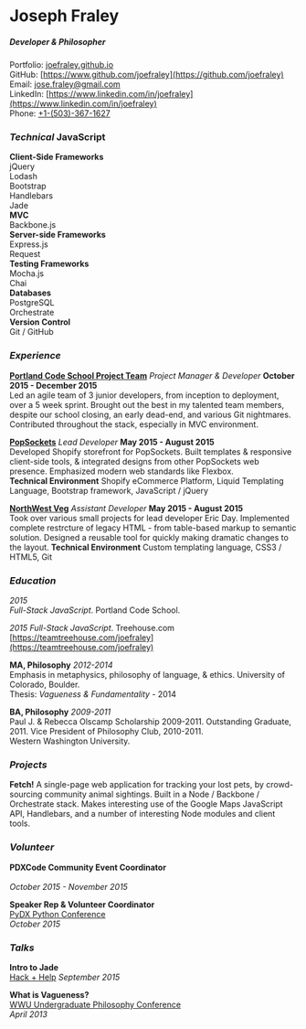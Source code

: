 # Joseph Fraley  
##### Developer & Philosopher

Portfolio: [joefraley.github.io](https://joefraley.github.io)  
GitHub: [https://www.github.com/joefraley](https://github.com/joefraley)  
Email: [jose.fraley@gmail.com](mailto:jose.fraley@gmail.com)  
LinkedIn: [https://www.linkedin.com/in/joefraley](https://www.linkedin.com/in/joefraley)  
Phone: [+1-(503)-367-1627](tel:+1-503-367-1627)

### *Technical* JavaScript
**Client-Side Frameworks**  
jQuery  
Lodash  
Bootstrap  
Handlebars  
Jade   
**MVC**  
Backbone.js  
**Server-side Frameworks**  
Express.js  
Request  
**Testing Frameworks**  
Mocha.js  
Chai  
**Databases**  
PostgreSQL  
Orchestrate  
**Version Control**  
Git / GitHub

### *Experience*  
[**Portland Code School Project Team**](https://pcsteamproject.wordpress.com) *Project Manager & Developer* **October 2015 - December 2015**  
Led an agile team of 3 junior developers, from inception to deployment, over a 5 week sprint. Brought out the best in my talented team members, despite our school closing, an early dead-end, and various Git nightmares. Contributed throughout the stack, especially in MVC environment.

[**PopSockets**](https://www.popsockets.com) *Lead Developer* **May 2015 - August 2015**  
Developed Shopify storefront for PopSockets. Built templates & responsive client-side tools, & integrated designs from other PopSockets web presence. Emphasized modern web standards like Flexbox.  
**Technical Environment** Shopify eCommerce Platform, Liquid Templating Language, Bootstrap framework, JavaScript / jQuery

[**NorthWest Veg**](https://www.nwveg.com) *Assistant Developer* **May 2015 - August 2015**  
Took over various small projects for lead developer Eric Day. Implemented complete restrcture of legacy HTML - from table-based markup to semantic solution. Designed a reusable tool for quickly making dramatic changes to the layout.
**Technical Environment** Custom templating language, CSS3 / HTML5, Git

### *Education*  
*2015*  
*Full-Stack JavaScript*. Portland Code School.

*2015*
*Full-Stack JavaScript*. Treehouse.com  
[https://teamtreehouse.com/joefraley](https://teamtreehouse.com/joefraley)

**MA, Philosophy** *2012-2014*  
Emphasis in metaphysics, philosophy of language, & ethics. University of Colorado, Boulder.  
Thesis: *Vagueness & Fundamentality* - 2014

**BA, Philosophy** *2009-2011*  
Paul J. & Rebecca Olscamp Scholarship 2009-2011. Outstanding Graduate, 2011. Vice President of Philosophy Club, 2010-2011.  
Western Washington University.

### *Projects*  
**Fetch!**
[]()
A single-page web application for tracking your lost pets, by crowd-sourcing community animal sightings. Built in a Node / Backbone / Orchestrate stack. Makes interesting use of the Google Maps JavaScript API, Handlebars, and a number of interesting Node modules and client tools.

### *Volunteer*  
**PDXCode Community Event Coordinator**  
[]()  
*October 2015 - November 2015*

**Speaker Rep & Volunteer Coordinator**  
[PyDX Python Conference]()  
*October 2015*

### *Talks*  
**Intro to Jade**  
[Hack + Help](http://www.meetup.com/Portland-Code-School-Learning-and-Development-Group/events/225214851/)   *September 2015*  

**What is Vagueness?**  
[WWU Undergraduate Philosophy Conference]()  
*April 2013*
